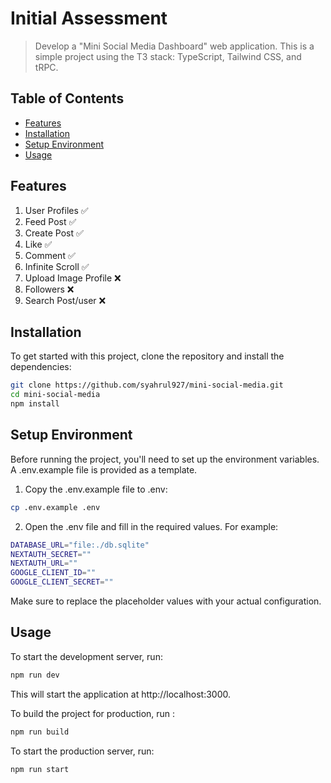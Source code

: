 # Initial Assessment
> Develop a "Mini Social Media Dashboard" web application.
This is a simple project using the T3 stack: TypeScript, Tailwind CSS, and tRPC.

## Table of Contents

- [Features](#features)
- [Installation](#installation)
- [Setup Environment](#setup-environment)
- [Usage](#usage)

## Features
1. User Profiles ✅
2. Feed Post ✅
3. Create Post ✅
4. Like ✅
5. Comment ✅
6. Infinite Scroll ✅
7. Upload Image Profile ❌
8. Followers ❌
9. Search Post/user ❌

## Installation

To get started with this project, clone the repository and install the dependencies:

```bash
git clone https://github.com/syahrul927/mini-social-media.git
cd mini-social-media
npm install
```
## Setup Environment
Before running the project, you'll need to set up the environment variables. A .env.example file is provided as a template.

1. Copy the .env.example file to .env:
```bash
cp .env.example .env
```
2. Open the .env file and fill in the required values. For example:
```bash
DATABASE_URL="file:./db.sqlite"
NEXTAUTH_SECRET=""
NEXTAUTH_URL=""
GOOGLE_CLIENT_ID=""
GOOGLE_CLIENT_SECRET=""
```
Make sure to replace the placeholder values with your actual configuration.

## Usage
To start the development server, run:
```bash
npm run dev
```
This will start the application at http://localhost:3000.

To build the project for production, run :
```bash
npm run build
```
To start the production server, run:

```bash
npm run start
```

